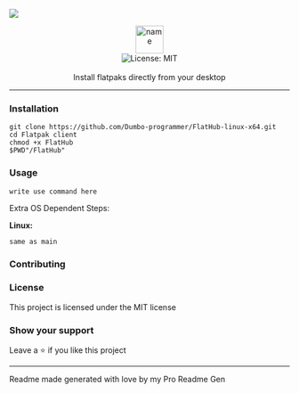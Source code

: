 <img align="center" src="https://tenor.com/bayME.gif"><div align="center">
<img alt="name" align="center" src="https://img.shields.io/badge/Flatpak client-cyan?style=for-the-badge" height="50">
<br />
<img alt="License: MIT" src="https://img.shields.io/badge/License-MIT-blue.svg" /><br>
<br>
Install flatpaks directly from your desktop
</div>

***

### Installation
```
git clone https://github.com/Dumbo-programmer/FlatHub-linux-x64.git
cd Flatpak client
chmod +x FlatHub
$PWD"/FlatHub"

```

### Usage
```
write use command here
```
Extra OS Dependent Steps:

**Linux:**

```
same as main
```
### Contributing

### License
This project is licensed under the MIT license
### Show your support
Leave a ⭐ if you like this project

***
Readme made generated with love by my Pro Readme Gen